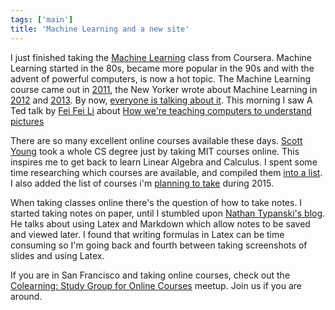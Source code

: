 ```yaml
---
tags: ['main']
title: 'Machine Learning and a new site'
---
```


I just finished taking the [Machine Learning][2] class from Coursera. Machine Learning started in the 80s, became more popular in the 90s and with the advent of powerful computers, is now a hot topic. The Machine Learning course came out in [2011][1], the New Yorker wrote about Machine Learning in [2012][5] and [2013][6]. By now, [everyone is talking about it][7]. This morning I saw A Ted talk by [Fei Fei Li][4] about [How we're teaching computers to understand pictures][3]

<!--more-->

There are so many excellent online courses available these days. [Scott Young][9] took a whole CS degree just by taking MIT courses online. This inspires me to get back to learn Linear Algebra and Calculus. I spent some time researching which courses are available, and compiled them [into a list](/resources/courses.html). I also added the list of courses i'm [planning to take][10] during 2015.

When taking classes online there's the question of how to take notes. I started taking notes on paper, until I stumbled upon [Nathan Typanski's blog][8]. He talks about using Latex and Markdown which allow notes to be saved and viewed later. I found that writing formulas in Latex can be time consuming so I'm going back and fourth between taking screenshots of slides and using Latex.

If you are in San Francisco and taking online courses, check out the [Colearning: Study Group for Online Courses][11] meetup. Join us if you are around.

[1]: http://www.slate.com/articles/technology/future_tense/features/2011/learning_machine/stanford_machine_learning_class_week_1_what_what_richard_scarry__0.html
[2]: https://www.coursera.org/course/ml
[3]: http://www.ted.com/talks/fei_fei_li_how_we_re_teaching_computers_to_understand_pictures
[4]: http://vision.stanford.edu/people.html
[5]: http://www.newyorker.com/news/news-desk/is-deep-learning-a-revolution-in-artificial-intelligence
[6]: http://www.newyorker.com/tech/elements/hyping-artificial-intelligence-yet-again
[7]: http://www.quora.com/Why-is-everyone-out-there-obsessed-with-machine-learning-these-days
[8]: http://nathantypanski.com/tex.html
[9]: http://www.scotthyoung.com/blog/myprojects/mit-challenge-2/
[10]: /resources/study-plan.html
[11]: https://www.meetup.com/San-Francisco-Colearning-Study-Group-for-Online-Courses/
